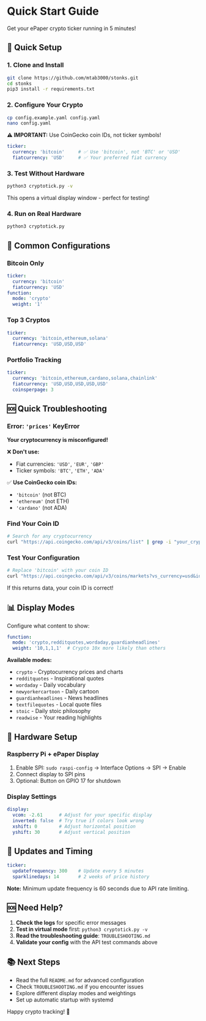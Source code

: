 # Quick Start Guide

Get your ePaper crypto ticker running in 5 minutes!

## 🚀 Quick Setup

### 1. Clone and Install
```bash
git clone https://github.com/mtab3000/stonks.git
cd stonks
pip3 install -r requirements.txt
```

### 2. Configure Your Crypto
```bash
cp config.example.yaml config.yaml
nano config.yaml
```

**⚠️ IMPORTANT:** Use CoinGecko coin IDs, not ticker symbols!

```yaml
ticker:
  currency: 'bitcoin'     # ✅ Use 'bitcoin', not 'BTC' or 'USD'
  fiatcurrency: 'USD'     # ✅ Your preferred fiat currency
```

### 3. Test Without Hardware
```bash
python3 cryptotick.py -v
```
This opens a virtual display window - perfect for testing!

### 4. Run on Real Hardware
```bash
python3 cryptotick.py
```

## 🔧 Common Configurations

### Bitcoin Only
```yaml
ticker:
  currency: 'bitcoin'
  fiatcurrency: 'USD'
function:
  mode: 'crypto'
  weight: '1'
```

### Top 3 Cryptos
```yaml
ticker:
  currency: 'bitcoin,ethereum,solana'
  fiatcurrency: 'USD,USD,USD'
```

### Portfolio Tracking
```yaml
ticker:
  currency: 'bitcoin,ethereum,cardano,solana,chainlink'
  fiatcurrency: 'USD,USD,USD,USD,USD'
  coinsperpage: 3
```

## 🆘 Quick Troubleshooting

### Error: `'prices'` KeyError
**Your cryptocurrency is misconfigured!**

❌ **Don't use:**
- Fiat currencies: `'USD'`, `'EUR'`, `'GBP'`
- Ticker symbols: `'BTC'`, `'ETH'`, `'ADA'`

✅ **Use CoinGecko coin IDs:**
- `'bitcoin'` (not BTC)
- `'ethereum'` (not ETH)  
- `'cardano'` (not ADA)

### Find Your Coin ID
```bash
# Search for any cryptocurrency
curl "https://api.coingecko.com/api/v3/coins/list" | grep -i "your_crypto_name"
```

### Test Your Configuration
```bash
# Replace 'bitcoin' with your coin ID
curl "https://api.coingecko.com/api/v3/coins/markets?vs_currency=usd&ids=bitcoin"
```

If this returns data, your coin ID is correct!

## 📊 Display Modes

Configure what content to show:

```yaml
function:
  mode: 'crypto,redditquotes,wordaday,guardianheadlines'
  weight: '10,1,1,1'  # Crypto 10x more likely than others
```

**Available modes:**
- `crypto` - Cryptocurrency prices and charts
- `redditquotes` - Inspirational quotes
- `wordaday` - Daily vocabulary
- `newyorkercartoon` - Daily cartoon
- `guardianheadlines` - News headlines
- `textfilequotes` - Local quote files
- `stoic` - Daily stoic philosophy
- `readwise` - Your reading highlights

## 🎯 Hardware Setup

### Raspberry Pi + ePaper Display
1. Enable SPI: `sudo raspi-config` → Interface Options → SPI → Enable
2. Connect display to SPI pins
3. Optional: Button on GPIO 17 for shutdown

### Display Settings
```yaml
display:
  vcom: -2.61      # Adjust for your specific display
  inverted: false  # Try true if colors look wrong
  xshift: 0        # Adjust horizontal position
  yshift: 30       # Adjust vertical position
```

## 🔄 Updates and Timing

```yaml
ticker:
  updatefrequency: 300    # Update every 5 minutes
  sparklinedays: 14       # 2 weeks of price history
```

**Note:** Minimum update frequency is 60 seconds due to API rate limiting.

## 🆘 Need Help?

1. **Check the logs** for specific error messages
2. **Test in virtual mode** first: `python3 cryptotick.py -v`
3. **Read the troubleshooting guide**: `TROUBLESHOOTING.md`
4. **Validate your config** with the API test commands above

## 📚 Next Steps

- Read the full `README.md` for advanced configuration
- Check `TROUBLESHOOTING.md` if you encounter issues
- Explore different display modes and weightings
- Set up automatic startup with systemd

Happy crypto tracking! 🚀